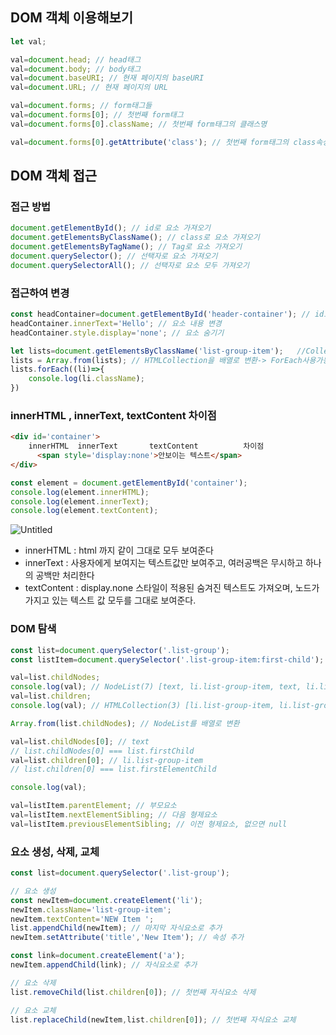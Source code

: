## DOM 객체 이용해보기

```jsx
let val;

val=document.head; // head태그
val=document.body; // body태그
val=document.baseURI; // 현재 페이지의 baseURI
val=document.URL; // 현재 페이지의 URL

val=document.forms; // form태그들
val=document.forms[0]; // 첫번째 form태그
val=document.forms[0].className; // 첫번째 form태그의 클래스명

val=document.forms[0].getAttribute('class'); // 첫번째 form태그의 class속성값
```

## DOM 객체 접근

### 접근 방법

```jsx
document.getElementById(); // id로 요소 가져오기
document.getElementsByClassName(); // class로 요소 가져오기
document.getElementsByTagName(); // Tag로 요소 가져오기
document.querySelector(); // 선택자로 요소 가져오기
document.querySelectorAll(); // 선택자로 요소 모두 가져오기
```

### 접근하여 변경

```jsx
const headContainer=document.getElementById('header-container'); // id로 요소 가져오기
headContainer.innerText='Hello'; // 요소 내용 변경
headContainer.style.display='none'; // 요소 숨기기

let lists=document.getElementsByClassName('list-group-item');   //Collection으로 저장 -> ForEach사용불가
lists = Array.from(lists); // HTMLCollection을 배열로 변환-> ForEach사용가능
lists.forEach((li)=>{
    console.log(li.className);
})
```

### innerHTML , innerText, textContent 차이점

```html
<div id='container'>
    innerHTML  innerText       textContent          차이점
      <span style='display:none'>안보이는 텍스트</span>
</div>
```

```jsx
const element = document.getElementById('container');
console.log(element.innerHTML); 
console.log(element.innerText); 
console.log(element.textContent); 
```

![Untitled](https://prod-files-secure.s3.us-west-2.amazonaws.com/5e953a61-5c75-4dbd-812f-fa31572de29b/fbb4a3d6-22f4-4e1c-9e55-e72b9b6999f4/Untitled.png)

- innerHTML : html 까지 같이 그대로 모두 보여준다
- innerText : 사용자에게 보여지는 텍스트값만 보여주고, 여러공백은 무시하고 하나의 공백만 처리한다
- textContent : display.none 스타일이 적용된 숨겨진 텍스트도 가져오며, 노드가 가지고 있는 텍스트 값 모두를 그대로 보여준다.

### DOM 탐색

```jsx
const list=document.querySelector('.list-group');
const listItem=document.querySelector('.list-group-item:first-child');

val=list.childNodes;
console.log(val); // NodeList(7) [text, li.list-group-item, text, li.list-group-item, text, li.list-group-item, text] text는 줄바꿈(line break)을 의미한다.
val=list.children;
console.log(val); // HTMLCollection(3) [li.list-group-item, li.list-group-item, li.list-group-item] text는 제외된다.

Array.from(list.childNodes); // NodeList를 배열로 변환

val=list.childNodes[0]; // text
// list.childNodes[0] === list.firstChild
val=list.children[0]; // li.list-group-item
// list.children[0] === list.firstElementChild

console.log(val);

val=listItem.parentElement; // 부모요소
val=listItem.nextElementSibling; // 다음 형제요소
val=listItem.previousElementSibling; // 이전 형제요소, 없으면 null
```

### 요소 생성, 삭제, 교체

```jsx
const list=document.querySelector('.list-group');

// 요소 생성
const newItem=document.createElement('li');
newItem.className='list-group-item';
newItem.textContent='NEW Item ';
list.appendChild(newItem); // 마지막 자식요소로 추가
newItem.setAttribute('title','New Item'); // 속성 추가

const link=document.createElement('a');
newItem.appendChild(link); // 자식요소로 추가

// 요소 삭제
list.removeChild(list.children[0]); // 첫번째 자식요소 삭제

// 요소 교체
list.replaceChild(newItem,list.children[0]); // 첫번째 자식요소 교체
```